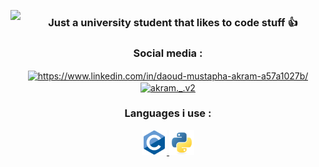 <p align= "center">
  <img align="left"  src="https://i.ibb.co/7NxnGCg/Le-Akram.jpg" />
  <h3 align="center">Just a university student that likes to code stuff 👍 </h3>
  <h3 align="center">Social media :</h3>
  <p align="center">
    <a href="https://linkedin.com/in/https://www.linkedin.com/in/daoud-mustapha-akram-a57a1027b/" target="blank"><img align="center" src="https://raw.githubusercontent.com/rahuldkjain/github-profile-readme-generator/master/src/images/icons/Social/linked-in-alt.svg"             alt="https://www.linkedin.com/in/daoud-mustapha-akram-a57a1027b/" height="30" width="40" /></a>
    <a href="https://instagram.com/akram._.v2" target="blank"><img align="center" src="https://raw.githubusercontent.com/rahuldkjain/github-profile-readme-generator/master/src/images/icons/Social/instagram.svg" alt="akram._.v2" height="30" width="40" /></a>
</p>

<h3 align="center">Languages i use :</h3>
<p align="center"> <a href="https://www.cprogramming.com/" target="_blank" rel="noreferrer"> <img src="https://raw.githubusercontent.com/devicons/devicon/master/icons/c/c-original.svg" alt="c" width="40" height="40"/> </a> <a href="https://www.python.org" target="_blank" rel="noreferrer"> <img src="https://raw.githubusercontent.com/devicons/devicon/master/icons/python/python-original.svg" alt="python" width="40" height="40"/> </a> </p>


  
</p>


